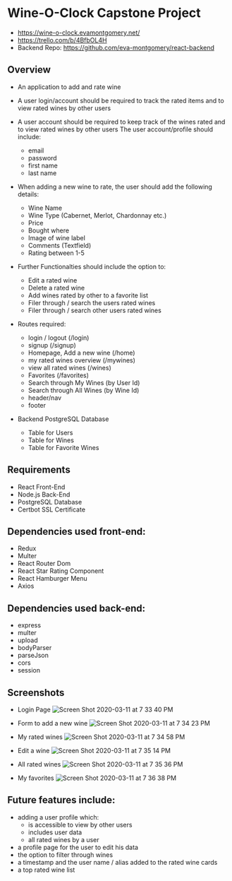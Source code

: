 # Wine-O-Clock Capstone Project
- https://wine-o-clock.evamontgomery.net/ 
- https://trello.com/b/4BfbOL4H
- Backend Repo: https://github.com/eva-montgomery/react-backend

## Overview
- An application to add and rate wine
- A user login/account should be required to track the rated items and to view rated wines by other users

- A user account should be required to keep track of the wines rated and to view rated wines by other users
The user account/profile should include:
    - email
    - password
    - first name
    - last name

- When adding a new wine to rate, the user should add the following details:
    - Wine Name
    - Wine Type (Cabernet, Merlot, Chardonnay etc.)
    - Price
    - Bought where
    - Image of wine label
    - Comments (Textfield)
    - Rating between 1-5

- Further Functionalties should include the option to:
    - Edit a rated wine
    - Delete a rated wine
    - Add wines rated by other to a favorite list 
    - Filer through / search the users rated wines
    - Filer through / search other users rated wines

- Routes required:
    - login / logout (/login)
    - signup (/signup)
    - Homepage, Add a new wine (/home)
    - my rated wines overview (/mywines)
    - view all rated wines (/wines)
    - Favorites (/favorites)
    - Search through My Wines (by User Id)
    - Search through All Wines (by Wine Id)
    - header/nav
    - footer

- Backend PostgreSQL Database
    - Table for Users
    - Table for Wines
    - Table for Favorite Wines 


## Requirements 
- React Front-End
- Node.js Back-End
- PostgreSQL Database
- Certbot SSL Certificate 

## Dependencies used front-end:
- Redux
- Multer
- React Router Dom
- React Star Rating Component
- React Hamburger Menu
- Axios

## Dependencies used back-end:
- express
- multer
- upload
- bodyParser
- parseJson
- cors
- session

## Screenshots
- Login Page
![Screen Shot 2020-03-11 at 7 33 40 PM](https://user-images.githubusercontent.com/55462764/76473733-ce600200-63cf-11ea-9163-1d960e2e9686.png)

- Form to add a new wine
![Screen Shot 2020-03-11 at 7 34 23 PM](https://user-images.githubusercontent.com/55462764/76473746-dae45a80-63cf-11ea-9a38-5a1c42f7836d.png)

- My rated wines
![Screen Shot 2020-03-11 at 7 34 58 PM](https://user-images.githubusercontent.com/55462764/76473755-e2a3ff00-63cf-11ea-97b7-fe8d6276cbca.png)

- Edit a wine
![Screen Shot 2020-03-11 at 7 35 14 PM](https://user-images.githubusercontent.com/55462764/76473764-e8014980-63cf-11ea-8acc-bb79d6683533.png)

- All rated wines
![Screen Shot 2020-03-11 at 7 35 36 PM](https://user-images.githubusercontent.com/55462764/76473738-d324b600-63cf-11ea-9450-fc5641d4f3ac.png)

- My favorites
![Screen Shot 2020-03-11 at 7 36 38 PM](https://user-images.githubusercontent.com/55462764/76473753-e041a500-63cf-11ea-8902-e6d5e6e1c684.png)



## Future features include:
- adding a user profile which:
    - is accessible to view by other users
    - includes user data
    - all rated wines by a user 
- a profile page for the user to edit his data
- the option to filter through wines
- a timestamp and the user name / alias added to the rated wine cards
- a top rated wine list